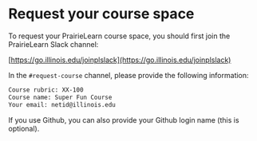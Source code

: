 # Request your course space

To request your PrairieLearn course space, you should first join the PrairieLearn Slack channel:

[https://go.illinois.edu/joinplslack](https://go.illinois.edu/joinplslack)

In the `#request-course` channel, please provide the following information:

```html
Course rubric: XX-100
Course name: Super Fun Course
Your email: netid@illinois.edu
```

If you use Github, you can also provide your Github login name (this is optional).
